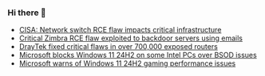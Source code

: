 ### Hi there 👋

<!--START_SECTION:feed-->
* [CISA: Network switch RCE flaw impacts critical infrastructure](https://www.bleepingcomputer.com/news/security/cisa-network-switch-rce-flaw-impacts-critical-infrastructure/)
* [Critical Zimbra RCE flaw exploited to backdoor servers using emails](https://www.bleepingcomputer.com/news/security/critical-zimbra-rce-flaw-exploited-to-backdoor-servers-using-emails/)
* [DrayTek fixed critical flaws in over 700,000 exposed routers](https://www.bleepingcomputer.com/news/security/draytek-fixed-critical-flaws-in-over-700-000-exposed-routers/)
* [Microsoft blocks Windows 11 24H2 on some Intel PCs over BSOD issues](https://www.bleepingcomputer.com/news/microsoft/microsoft-blocks-windows-11-24h2-on-some-intel-pcs-over-bsod-issues/)
* [Microsoft warns of Windows 11 24H2 gaming performance issues](https://www.bleepingcomputer.com/news/microsoft/microsoft-warns-of-windows-11-24h2-gaming-performance-issues/)
<!--END_SECTION:feed-->

<!--
**frankenk/frankenk** is a ✨ _special_ ✨ repository because its `README.md` (this file) appears on your GitHub profile.

Here are some ideas to get you started:

- 🔭 I’m currently working on ...
- 🌱 I’m currently learning ...
- 👯 I’m looking to collaborate on ...
- 🤔 I’m looking for help with ...
- 💬 Ask me about ...
- 📫 How to reach me: ...
- 😄 Pronouns: ...
- ⚡ Fun fact: ...
-->



